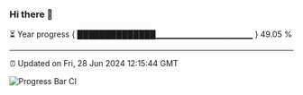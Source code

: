 ### Hi there 👋

⏳ Year progress { ██████████████▁▁▁▁▁▁▁▁▁▁▁▁▁▁▁▁ } 49.05 %

---

⏰ Updated on Fri, 28 Jun 2024 12:15:44 GMT

![Progress Bar CI](https://github.com/Shyam-Makwana/GitHub-Actions-Demo/workflows/Progress%20Bar%20CI/badge.svg)
